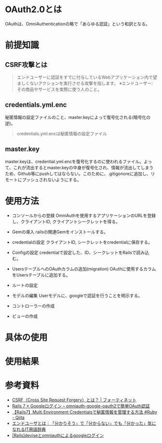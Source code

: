 # OAuth2.0とは
OAuthは、OmniAuthenticationの略で「あらゆる認証」という和訳となる。

# 前提知識
## CSRF攻撃とは
> エンドユーザーに認証をすでに付与しているWebアプリケーション内で望ましくないアクションを実行させる攻撃を指します。
※エンドユーザー: その商品やサービスを実際に使う人のこと。

## credentials.yml.enc
秘匿情報の設定ファイルのこと、master.keyによって復号化される(暗号化の逆)。
> credentials.yml.encは秘匿情報の設定ファイル

## master.key
master.keyは、credential.yml.encを復号化するのに使われるファイル。よって、これが流出するとmaster.keyの中身が復号化され、情報が流出してしまうため、Github等にpushしてはならない。このために、.gitigonoreに追加し、リモートにプッシュされないようにする。


# 使用方法
- コンソールからの登録
OmniAuthを使用するアプリケーションのURLを登録し、クライアントID, クライアントシークレットを得る。

- Gemの導入
railsの関連Gemをインストールする。

- credentialの設定
クライアントID, シークレットをcredentialに保存する。

- Configの設定
credentialで設定した、ID、シークレットをRailsで読み込む。

- UsersテーブルへのOAuthカラムの追加(migration)
OAuthに使用するカラムをUsersテーブルに追加する。

- ルートの設定
- モデルの編集
Userモデルに、googleで認証を行うことを明示する。

- コントローラーの作成
- ビューの作成

# 具体の使用


# 使用結果

# 参考資料
- [CSRF（Cross Site Request Forgery）とは？ | フォーティネット](https://www.fortinet.com/jp/resources/cyberglossary/csrf)
- [Rails 7 × Googleログイン – omniauth-google-oauth2で簡単OAuth認証](https://zenn.dev/shunjuio/articles/b9ffb6565b7409)
- [【Rails7】Multi Environment Credentialsで秘匿情報を管理する方法 #Ruby - Qiita](https://qiita.com/joinus_ibuki/items/3a0d264abe510bfdd98a)
- [エンドユーザとは｜「分かりそう」で「分からない」でも「分かった」気になれるIT用語辞典](https://wa3.i-3-i.info/word12311.html)
- [[Rails]deviseとomniauthによるgoogleログイン](https://zenn.dev/redheadchloe/articles/81dec8a2ba5e4a)
